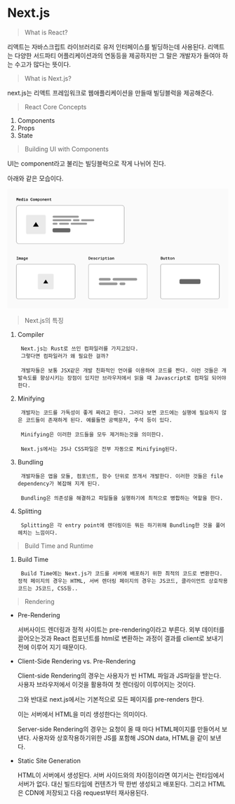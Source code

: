 # Next.js

> What is React?

리액트는 자바스크립트 라이브러리로 유저 인터페이스를 빌딩하는데 사용된다.
리액트는 다양한 서드파티 어플리케이션과의 연동등을 제공하지만 그 말은 개발자가 들여야 하는 수고가 많다는 뜻이다. 

> What is Next.js?

next.js는 리액트 프레임워크로 웹애플리케이션을 만들때 빌딩블럭을 제공해준다.

> React Core Concepts

1. Components
2. Props
3. State

> Building UI with Components

UI는 component라고 불리는 빌딩블럭으로 작게 나뉘어 진다.

아래와 같은 모습이다.

<img src="./Image/component.png">

> Next.js의 특징

1. Compiler

        Next.js는 Rust로 쓰인 컴파일러를 가지고있다. 
        그렇다면 컴파일러가 왜 필요한 걸까?

        개발자들은 보통 JSX같은 개발 친화적인 언어를 이용하여 코드를 짠다. 이런 것들은 개발속도를 향상시키는 장점이 있지만 브라우저에서 읽을 때 Javascript로 컴파일 되어야 한다.

2. Minifying 

        개발자는 코드를 가독성이 좋게 짜려고 한다. 그러다 보면 코드에는 실행에 필요하지 않은 코드들이 존재하게 된다. 예를들면 공백문자, 주석 등이 있다.

        Minifying은 이러한 코드들을 모두 제거하는것을 의미한다.

        Next.js에서는 JS나 CSS파일은 전부 자동으로 Minifying된다.

3. Bundling

        개발자들은 앱을 모듈, 컴포넌트, 함수 단위로 쪼개서 개발한다. 이러한 것들은 file dependency가 복잡해 지게 된다.

        Bundling은 의존성을 해결하고 파일들을 실행하기에 최적으로 병합하는 역할을 한다. 

4. Splitting

        Splitting은 각 entry point에 렌더링이든 뭐든 하기위해 Bundling한 것을 풀어 헤치는 느낌이다. 


> Build Time and Runtime

1. Build Time

        Build Time에는 Next.js가 코드를 서버에 배포하기 위한 최적의 코드로 변환한다. 정적 페이지의 경우는 HTML, 서버 렌더링 페이지의 경우는 JS코드, 클라이언트 상호작용 코드는 JS코드, CSS등.. 

> Rendering 

* Pre-Rendering

    서버사이드 렌더링과 정적 사이트는 pre-rendering이라고 부른다. 외부 데이터를 끌어오는것과 React 컴포넌트를 html로 변환하는 과정이 결과를 client로 보내기 전에 이루어 지기 때문이다. 

* Client-Side Rendering vs. Pre-Rendering

    Client-side Rendering의 경우는 사용자가 빈 HTML 파일과 JS파일을 받는다. 사용자 브라우저에서 이것을 활용하여 첫 렌더링이 이루어지는 것이다.

    그와 반대로 next.js에서는 기본적으로 모든 페이지를 pre-renders 한다.

    이는 서버에서 HTML을 미리 생성한다는 의미이다. 

    Server-side Rendering의 경우는 요청이 올 때 마다 HTML페이지를 만들어서 보낸다. 사용자와 상호작용하기위한 JS를 포함해 JSON data, HTML을 같이 보낸다.

* Static Site Generation

    HTML이 서버에서 생성된다. 서버 사이드와의 차이점이라면 여기서는 런타임에서 서버가 없다. 대신 빌드타임에 컨텐츠가 딱 한번 생성되고 배포된다. 그리고 HTML은 CDN에 저장되고 다음 request부터 재사용된다.

    